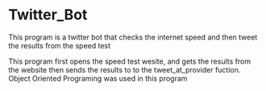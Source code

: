 # Twitter_Bot

This program is a twitter bot that checks the internet speed and then tweet the results from the speed test

This program first opens the speed test wesite, and gets the results from the website then sends the results to to the tweet_at_provider fuction.
Object Oriented Programing was used in this program

